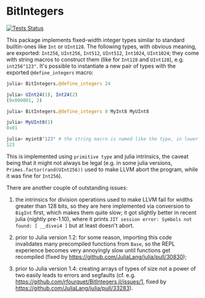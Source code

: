# BitIntegers

[![Tests Status](https://github.com/rfourquet/BitIntegers.jl/workflows/CI/badge.svg)](https://github.com/rfourquet/BitIntegers.jl/actions?query=workflow%3ACI)


This package implements fixed-width integer types similar to standard builtin-ones like `Int` or `UInt128`.
The following types, with obvious meaning, are exported: `Int256`, `UInt256`, `Int512`, `UInt512`, `Int1024`, `UInt1024`;
they come with string macros to construct them (like for `Int128` and `UInt128`), e.g. `int256"123"`.
It's possible to instantiate a new pair of types with the exported `@define_integers` macro:

```julia
julia> BitIntegers.@define_integers 24

julia> UInt24(1), Int24(2)
(0x000001, 2)

julia> BitIntegers.@define_integers 8 MyInt8 MyUInt8

julia> MyUInt8(1)
0x01

julia> myint8"123" # the string macro is named like the type, in lower case
123
```

This is implemented using `primitive type` and julia intrinsics, the caveat being that it might
not always be legal (e.g. in some julia versions, `Primes.factor(rand(UInt256))` used to
make LLVM abort the program, while it was fine for `Int256`).

There are another couple of outstanding issues:

1) the intrinsics for division operations used to make LLVM fail for widths greater than 128 bits,
so they are here implemented via conversion to `BigInt` first, which makes them quite slow;
it got slightly better in recent julia (nightly pre-1.10), where it prints
`JIT session error: Symbols not found: [ __divei4 ]` but at least doesn't abort.

2) prior to Julia version 1.2: for some reason, importing this code invalidates many precompiled
functions from `Base`, so the REPL experience becomes very annoyingly slow until functions get
recompiled (fixed by https://github.com/JuliaLang/julia/pull/30830);

3) prior to Julia version 1.4: creating arrays of types of size not a power of two easily leads
to errors and segfaults (cf. e.g. https://github.com/rfourquet/BitIntegers.jl/issues/1, fixed by
https://github.com/JuliaLang/julia/pull/33283).
